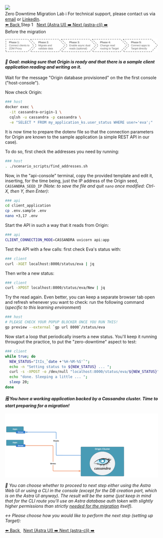 <!-- TOP -->
<div class="top">
  <img src="https://datastax-academy.github.io/katapod-shared-assets/images/ds-academy-logo.svg" />
  <div class="scenario-title-section">
    <span class="scenario-title">Zero Downtime Migration Lab</span>
    <span class="scenario-subtitle">ℹ️ For technical support, please contact us via <a href="mailto:aleksandr.volochnev@datastax.com">email</a> or <a href="https://dtsx.io/aleks">LinkedIn</a>.</span>
  </div>
</div>

<!-- NAVIGATION -->
<div id="navigation-top" class="navigation-top">
  <a href='command:katapod.loadPage?[{"step":"intro"}]' 
    class="btn btn-dark navigation-top-left">⬅️ Back
  </a>
  <span class="step-count">Step 1</span>
  <a href='command:katapod.loadPage?[{"step":"step2_astra_ui"}]' 
    class="btn btn-dark navigation-top-right"
    style="margin-left: 8px;"
  >Next (Astra UI) ➡️
  </a>
  <a href='command:katapod.loadPage?[{"step":"step2_astra_cli"}]' 
    class="btn btn-dark navigation-top-right">Next (astra-cli) ➡️
  </a>
</div>

<!-- CONTENT -->

<div class="step-title">Before the migration</div>

![Phase 0](images/p0.png)

#### _🎯 Goal: making sure that Origin is ready and that there is a sample client application reading and writing on it._

Wait for the message "Origin database provisioned" on the the first console ("host-console").

Now check Origin:

```bash
### host
docker exec \
  -it cassandra-origin-1 \
  cqlsh -u cassandra -p cassandra \
  -e "SELECT * FROM my_application_ks.user_status WHERE user='eva';"
```

It is now time to prepare the dotenv file so that the connection
parameters for Origin are known to the sample application (a simple REST API in our case).

To do so, first check the addresses you need by running:

```bash
### host
. ./scenario_scripts/find_addresses.sh
```

Now, in the "api-console" terminal, copy the provided template and edit it, inserting, for the time being,
just the IP address of the Origin seed, `CASSANDRA_SEED_IP`
_(Note: to save the file and quit `nano` once modified: Ctrl-X, then Y, then Enter)_:

```bash
### api
cd client_application
cp .env.sample .env
nano +3,17 .env
```

Start the API in such a way that it reads from Origin:

```bash
### api
CLIENT_CONNECTION_MODE=CASSANDRA uvicorn api:app
```

Test the API with a few calls: first check Eva's status with:

```bash
### client
curl -XGET localhost:8000/status/eva | jq
```

Then write a new status:

```bash
### client
curl -XPOST localhost:8000/status/eva/New | jq
```

Try the read again. Even better, you can keep a separate browser tab open
and refresh whenever you want to check: run the following command
(_specific to this learning environment_)

```bash
### host
# PLEASE CHECK YOUR POPUP BLOCKER ONCE YOU RUN THIS!
gp preview --external `gp url 8000`/status/eva
```

Now start a loop that periodically inserts a new status. You'll keep it running
througout the practice, to put the "zero-downtime" aspect to test:

```bash
### client
while true; do
  NEW_STATUS="ItIs_`date +'%H-%M-%S'`";
  echo -n "Setting status to ${NEW_STATUS} ... ";
  curl -s -XPOST -o /dev/null "localhost:8000/status/eva/${NEW_STATUS}";
  echo "done. Sleeping a little ... ";
  sleep 20;
done
```

#### _🗒️ You have a working application backed by a Cassandra cluster. Time to start preparing for a migration!_

![Schema, phase 0](images/schema0_r.png)

_🧭 You can choose whether to proceed to next step either using the Astra
Web UI or using a CLI in the console (_except for the DB creation part, which is on the Astra UI anyway_).
The result will be the same (just keep in mind that for the
CLI route you'll use an Astra database auth token with slightly higher
permissions than strictly
[needed for the migration](https://docs.datastax.com/en/astra-serverless/docs/migrate/create-target.html#_create_an_astra_db_serverless_cluster)
itself)._

_↔️ Please choose how you would like to perform the next step (setting up Target):_

<!-- NAVIGATION -->
<div id="navigation-top" class="navigation-top">
  <a href='command:katapod.loadPage?[{"step":"intro"}]' 
    class="btn btn-dark navigation-top-left">⬅️ Back
  </a>
  <a href='command:katapod.loadPage?[{"step":"step2_astra_ui"}]' 
    class="btn btn-dark navigation-top-right"
    style="margin-left: 8px;"
  >Next (Astra UI) ➡️
  </a>
  <a href='command:katapod.loadPage?[{"step":"step2_astra_cli"}]' 
    class="btn btn-dark navigation-top-right">Next (astra-cli) ➡️
  </a>
</div>
